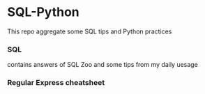 # SQL-Python
This repo aggregate some SQL tips and Python practices 
### SQL
contains answers of SQL Zoo and some tips from my daily uesage 
### Regular Express cheatsheet
